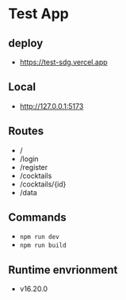 # Test App


## deploy
  - https://test-sdg.vercel.app
## Local
  - http://127.0.0.1:5173
## Routes 
  - /
  - /login
  - /register
  - /cocktails
  - /cocktails/{id}
  - /data

  ## Commands
  - `npm run dev`
  - `npm run build`

## Runtime envrionment
  - v16.20.0  
